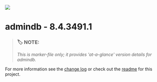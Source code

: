 ![](https://assets.overachiever.net/s4/images/s4_main_logo.png)

# admindb - 8.4.3491.1

> ### :label: **NOTE:** 
> *This is marker-file only; it provides 'at-a-glance' version details for admindb.* 

For more information see the [change log](/changelog.md) or check out the [readme](/readme.md) for this project.